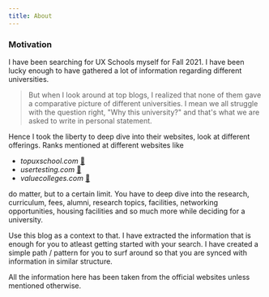 ```yaml
---
title: About
---
```


### Motivation
I have been searching for UX Schools myself for Fall 2021. I have been lucky enough to have gathered a lot of information regarding different universities. 

> But when I look around at top blogs, I realized that none of them gave a comparative picture of different universities. I mean we all struggle with the question right, "Why this university?" and that's what we are asked to write in personal statement.

Hence I took the liberty to deep dive into their websites, look at different offerings. Ranks mentioned at different websites like
* *topuxschool.com* [🔗](https://topuxschool.com/)
* *usertesting.com* [🔗](https://www.usertesting.com/blog/top-ux-graduate-degree-programs)
* *valuecolleges.com* [🔗](https://www.valuecolleges.com/rankings/best-ux-design-graduate-programs/)

do matter, but to a certain limit. You have to deep dive into the research, curriculum, fees, alumni, research topics, facilities, networking opportunities, housing facilities and so much more while deciding for a university.

Use this blog as a context to that. I have extracted the information that is enough for you to atleast getting started with your search. I have created a simple path / pattern for you to surf around so that you are synced with information in similar structure.

All the information here has been taken from the official websites unless mentioned otherwise.

